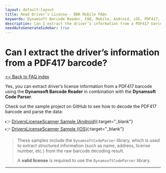 ```yaml
---
layout: default-layout
title: Read Driver's License - DBR Mobile FAQs
keywords: Dynamsoft Barcode Reader, FAQ, Mobile, Android, iOS, PDF417, driver license, decode, parser
description: Can I extract the driver’s information from a PDF417 barcode? - DBR Android & iOS FAQs.
needAutoGenerateSidebar: true
---
```


# Can I extract the driver’s information from a PDF417 barcode?

[<< Back to FAQ index](index.md)

Yes, you can extract driver’s license information from a PDF417 barcode using the **Dynamsoft Barcode Reader** in combination with the **Dynamsoft Code Parser**.

Check out the sample project on GitHub to see how to decode the PDF417 barcode and parse the data:

👉 [DriversLicenseScanner Sample (Android)](https://github.com/Dynamsoft/capture-vision-mobile-samples/tree/dcv_v2.6.1003/Android/DriversLicenseScanner){:target="\_blank"}  
👉 [DriversLicenseScanner Sample (iOS)](https://github.com/Dynamsoft/capture-vision-mobile-samples/tree/dcv_v2.6.1003/iOS/DriversLicenseScanner){:target="\_blank"}

> These samples include the `DynamsoftCodeParser` library, which is used to extract structured information (such as name, address, license number, etc.) from the raw barcode decoding result.
>
> A **valid license** is required to use the `DynamsoftCodeParser` library.

---
